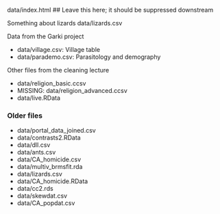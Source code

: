 
data/index.html ## Leave this here; it should be suppressed downstream

Something about lizards data/lizards.csv

Data from the Garki project
* data/village.csv: Village table
* data/parademo.csv: Parasitology and demography

Other files from the cleaning lecture
* data/religion_basic.ccsv
* MISSING: data/religion_advanced.ccsv
* data/live.RData

### Older files ###

* data/portal_data_joined.csv
* data/contrasts2.RData
* data/dll.csv
* data/ants.csv
* data/CA_homicide.csv
* data/multiv_brmsfit.rda
* data/lizards.csv
* data/CA_homicide.RData
* data/cc2.rds
* data/skewdat.csv
* data/CA_popdat.csv
